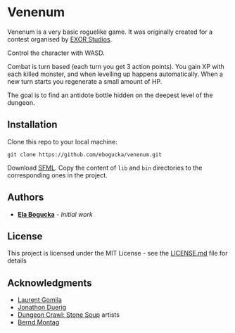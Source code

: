 # Venenum

Venenum is a very basic roguelike game. It was originally created for a contest organised by [EXOR Studios](https://www.exorstudios.com/).

Control the character with WASD.

Combat is turn based (each turn you get 3 action points). You gain XP with each killed monster, and when levelling up happens automatically. When a new turn starts you regenerate a small amount of HP.

The goal is to find an antidote bottle hidden on the deepest level of the dungeon.

## Installation

Clone this repo to your local machine:
```
git clone https://github.com/ebogucka/venenum.git
```

Download [SFML](https://www.sfml-dev.org/). Copy the content of `lib` and `bin` directories to the corresponding ones in the project.

## Authors

* **[Ela Bogucka](https://github.com/ebogucka)** - *Initial work*

## License

This project is licensed under the MIT License - see the [LICENSE.md](LICENSE.md) file for details

## Acknowledgments

* [Laurent Gomila](https://github.com/LaurentGomila)
* [Jonathon Duerig](https://github.com/duerig)
* [Dungeon Crawl: Stone Soup](https://github.com/crawl) artists
* [Bernd Montag](https://www.dafont.com/bernd-montag.d1610)
